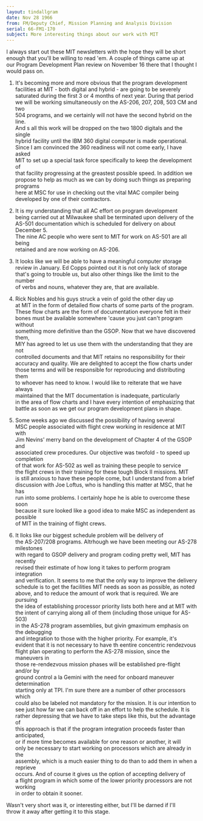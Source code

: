 ```yaml
---
layout: tindallgram
date: Nov 28 1966 
from: FM/Deputy Chief, Mission Planning and Analysis Division
serial: 66-FM1-170
subject: More interesting things about our work with MIT
---
```

I always start out these MIT newsletters with the hope they will be short  
enough that you'll be willing to read 'em. A couple of things came up at  
our Program Development Plan review on November 16 there that I thought I  
would pass on.

1. It's becoming more and more obvious that the program development  
facilities at MIT - both digital and hybrid - are going to be severely  
saturated during the first 3 or 4 months of next year. During that period  
we will be working simultaneously on the AS-206, 207, 208, 503 CM and two  
504 programs, and we certainly will not have the second hybrid on the line.  
And s all this work will be dropped on the two 1800 digitals and the single  
hybrid facility until the IBM 360 digital computer is made operational.  
Since I am convinced the 360 readiness will not come early, I have asked  
MIT to set up a special task force specifically to keep the development of  
that facility progressing at the greastest possible speed. In addition we  
propose to help as much as we can by doing such things as preparing programs  
here at MSC for use in checking out the vital MAC compiler being  
developed by one of their contractors.

2. It is my understanding that all AC effort on program development  
being carried out at Milwaukee shall be terminated upon delivery of the  
AS-501 documentation which is scheduled for delivery on about December 5.  
The nine AC people who were sent to MIT for work on AS-501 are all being  
retained and are now working on AS-206.

3. It looks like we will be able to have a meaningful computer storage  
review in January. Ed Copps pointed out it is not only lack of storage  
that's going to trouble us, but also other things like the limit to the number  
of verbs and nouns, whatever they are, that are available.

4. Rick Nobles and his guys struck a vein of gold the other day up  
at MIT in the form of detailed flow charts of some parts of the program.  
These flow charts are the form of documentation everyone felt in their  
bones must be available somewhere 'cause you just can't program without  
something more definitive than the GSOP. Now that we have discovered them,  
MIY has agreed to let us use them with the understanding that they are not  
controlled documents and that MIT retains no responsibility for their  
accuracy and quality. We are delighted to accept the flow charts under  
those terms and will be responsible for reproducing and distributing them  
to whoever has need to know. I would like to reiterate that we have always  
maintained that the MIT documentation is inadequate, particularly  
in the area of flow charts and I have every intention of emphasizing that  
battle as soon as we get our program development plans in shape.

5. Some weeks ago we discussed the possibility of having several  
MSC people associated with flight crew working in residence at MIT with  
Jim Nevins' merry band on the development of Chapter 4 of the GSOP and  
associated crew procedures. Our objective was twofold - to speed up completion  
of that work for AS-502 as well as training these people to service  
the flight crews in their training for these tough Block II missions. MIT  
is still anxious to have these people come, but I understand from a brief  
discussion with Joe Loftus, who is handling this matter at MSC, that he has  
run into some problems. I certainly hope he is able to overcome these soon  
because it sure looked like a good idea to make MSC as independent as possible  
of MIT in the training of flight crews.

6. It lloks like our biggest schedule problem will be delivery of  
the AS-207/208 programs. Altrhough we have been meeting our AS-278 milestones  
with regard to GSOP delivery and program coding pretty well, MIT has recently  
revised their estimate of how long it takes to perform program integration  
and verification. It seems to me that the only way to improve the delivery  
schedule is to get the facilities MIT needs as soon as possible, as noted  
above, and to reduce the amount of work that is required. We are pursuing  
the idea of establishing processor priority lists both here and at MIT with  
the intent of carrying along all of them (including those unique for AS-503)  
in the AS-278 program assemblies, but givin gmaximum emphasis on the debugging  
and integration to those with the higher priority. For example, it's  
evident that it is not necessary to have th eentire concentric rendezvous  
flight plan operating to perform the AS-278 mission, since the maneuvers in  
those re-rendezvous mission phases will be established pre-flight and/or by  
ground control a la Gemini with the need for onboard maneuver determination  
starting only at TPI. I'm sure there are a number of other processors which  
could also be labeled not mandatory for the mission. It is our intention to  
see just how far we can back off in an effort to help the schedule. It is  
rather depressing that we have to take steps like this, but the advantage of  
this approach is that if the program integration proceeds faster than anticipated,  
or if more time becomes available for one reason or another, it will  
only be necessary to start working on processors which are already in the  
assembly, which is a much easier thing to do than to add them in when a reprieve  
occurs. And of course it gives us the option of accepting delivery of  
a flight program in which some of the lower priority processors are not working  
in order to obtain it sooner.

Wasn't very short was it, or interesting either, but I'll be darned if I'll  
throw it away after getting it to this stage.
